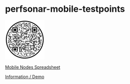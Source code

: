 # perfsonar-mobile-testpoints

<img src="umich-perfsonar-mobile-testing.png" alt="drawing" width="128"/>

[Mobile Nodes Spreadsheet](https://docs.google.com/spreadsheets/d/1Vc2hv-esrzdcLmnb8P4PwONJg5gYoUfiqqdqfpNk68w/edit#gid=1244150512)

[Information / Demo](https://github.com/UMNET-perfSONAR/demo-perfsonar-mobile)
